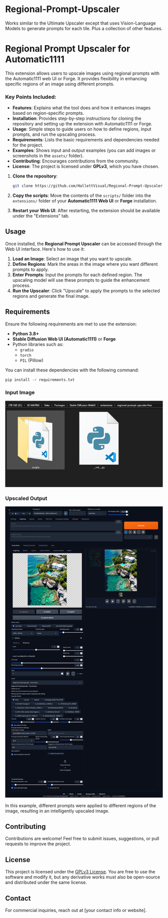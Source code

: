 # Regional-Prompt-Upscaler
Works similar to the Ultimate Upscaler except that uses Vision-Language Models to generate prompts for each tile.  Plus a collection of other features.

# Regional Prompt Upscaler for Automatic1111

This extension allows users to upscale images using regional prompts with the Automatic1111 web UI or Forge. It provides flexibility in enhancing specific regions of an image using different prompts.

### Key Points Included:
- **Features**: Explains what the tool does and how it enhances images based on region-specific prompts.
- **Installation**: Provides step-by-step instructions for cloning the repository and setting up the extension with Automatic1111 or Forge.
- **Usage**: Simple steps to guide users on how to define regions, input prompts, and run the upscaling process.
- **Requirements**: Lists the basic requirements and dependencies needed for the project.
- **Examples**: Shows input and output examples (you can add images or screenshots in the `assets/` folder).
- **Contributing**: Encourages contributions from the community.
- **License**: The project is licensed under **GPLv3**, which you have chosen.

1. **Clone the repository**:
   ```bash
   git clone https://github.com/HallettVisual/Regional-Prompt-Upscaler.git
   ```

2. **Copy the scripts**: Move the contents of the `scripts/` folder into the `extensions/` folder of your **Automatic1111 Web UI** or **Forge** installation.

3. **Restart your Web UI**: After restarting, the extension should be available under the "Extensions" tab.

## Usage

Once installed, the **Regional Prompt Upscaler** can be accessed through the Web UI interface. Here's how to use it:

1. **Load an Image**: Select an image that you want to upscale.
2. **Define Regions**: Mark the areas in the image where you want different prompts to apply.
3. **Enter Prompts**: Input the prompts for each defined region. The upscaling model will use these prompts to guide the enhancement process.
4. **Run the Upscaler**: Click "Upscale" to apply the prompts to the selected regions and generate the final image.

## Requirements

Ensure the following requirements are met to use the extension:

- **Python 3.8+**
- **Stable Diffusion Web UI (Automatic1111)** or **Forge**
- Python libraries such as:
  - `gradio`
  - `torch`
  - `PIL` (Pillow)

You can install these dependencies with the following command:
```bash
pip install -r requirements.txt
```

### Input Image

![Input Image](assets/Location.JPG)

### Upscaled Output

![Upscaled Output](assets/Upscale_Forge.jpeg)

In this example, different prompts were applied to different regions of the image, resulting in an intelligently upscaled image.

## Contributing

Contributions are welcome! Feel free to submit issues, suggestions, or pull requests to improve the project.

## License

This project is licensed under the [GPLv3 License](LICENSE). You are free to use the software and modify it, but any derivative works must also be open-source and distributed under the same license.

## Contact

For commercial inquiries, reach out at [your contact info or website].
```